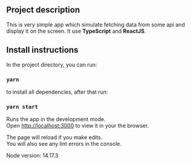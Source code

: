 ## Project description

This is very simple app which simulate fetching data from some api and display it on the screen. It use **TypeScript** and **ReactJS**.

## Install instructions

In the project directory, you can run:

### `yarn`

to install all dependencies, after that run:

### `yarn start`

Runs the app in the development mode.\
Open [http://localhost:3000](http://localhost:3000) to view it in your the browser.

The page will reload if you make edits.\
You will also see any lint errors in the console.

Node version: 14.17.3
